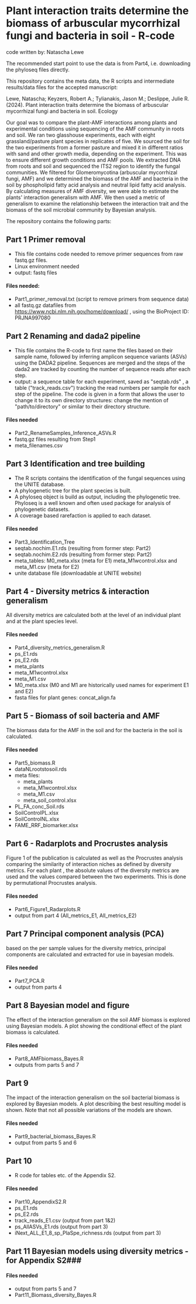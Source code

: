 # Plant interaction traits determine the biomass of arbuscular mycorrhizal fungi and bacteria in soil - R-code 

code written by: Natascha Lewe

The recommended start point to use the data is from Part4, i.e. downloading the phyloseq files directly. 


This repository contains the meta data, the R scripts and intermediate results/data files for the accepted manuscript:

Lewe, Natascha; Keyzers, Robert A.; Tylianakis, Jason M.; Deslippe, Julie R. (2024). Plant interaction traits determine the biomass of arbuscular mycorrhizal fungi and bacteria in soil. Ecology



Our goal was to compare the plant-AMF interactions among plants and experimental conditions using sequencing of the AMF community in roots and soil.
We ran two glasshouse experiments, each with eight grassland/pasture plant species in replicates of five. We sourced the soil for the two experiments from a former pasture and mixed it in different ratios with sand and other growth media, depending on the experiment. This was to ensure different growth conditions and AMF pools.
We extracted DNA from roots and soil and sequenced the ITS2 region to identify the fungal communities. We filtered for Glomeromycotina (arbuscular mycorrhizal fungi, AMF) and we determined the biomass of the AMF and bacteria in the soil by phospholipid fatty acid analysis and neutral lipid fatty acid analysis.
By calculating measures of AMF diversity, we were able to estimate the plants' interaction generalism with AMF. We then used a metric of generalism to examine the relationship between the interaction trait and the biomass of the soil microbial community by Bayesian analysis.


The repository contains the following parts:

## Part 1 Primer removal
- This file contains code needed to remove primer sequences from raw fastq.gz files. 
- Linux environment needed
- output: fastq files

#### Files needed:
- Part1_primer_removal.txt (script to remove primers from sequence data)
- all fastq.gz datafiles from https://www.ncbi.nlm.nih.gov/home/download/ , using the BioProject ID:      PRJNA997080 



## Part 2 Renaming and dada2 pipeline
- This file contains the R-code to first name the files based on their sample name, followed by inferring amplicon sequence variants (ASVs) using the DADA2 pipeline. Sequences are merged and the steps of the dada2 are tracked by counting the number of sequence reads after each step.
- output: a sequence table for each experiment, saved as "seqtab.rds" , a table ("track_reads.csv") tracking the read numbers per sample for each step of the pipeline.
The code is given in a form that allows the user to change it to its own directory structures: change the mention of "path/to/directory" or similar to their directory structure.

#### Files needed
- Part2_RenameSamples_Inference_ASVs.R
- fastq.gz files resulting from Step1
- meta_filenames.csv



## Part 3 Identification and tree building
- The R scripts contains the identification of the fungal sequences using the UNITE database.
- A phylogenetic tree for the plant species is built. 
- A phyloseq object is build as output, including the phylogenetic tree. Phyloseq is a well known and often used package for analysis of phylogenetic datasets. 
- A coverage based rarefaction is applied to each dataset.


#### Files needed
- Part3_Identification_Tree
- seqtab.nochim.E1.rds (resulting from former step: Part2)
- seqtab.nochim.E2.rds (resulting from former step: Part2)
- meta_tables: 
    M0_meta.xlsx (meta for E1)
    meta_M1wcontrol.xlsx and meta_M1.csv (meta for E2)
- unite database file (downloadable at UNITE website)



## Part 4 - Diversity metrics & interaction generalism ###
All diversity metrics are calculated both at the level of an individual plant and at the plant species level.


#### Files needed 
- Part4_diversity_metrics_generalism.R
- ps_E1.rds
- ps_E2.rds
- meta_plants
- meta_M1wcontrol.xlsx
- meta_M1.csv
- M0_meta.xlsx (M0 and M1 are historically used names for experiment E1 and E2)
- fasta files for plant genes: concat_align.fa 


## Part 5 - Biomass of soil bacteria and AMF ####
The biomass data for the AMF in the soil and for the bacteria in the soil is calculated.

#### Files needed
- Part5_biomass.R
- dataNLrootstosoil.rds
- meta files:
  - meta_plants
  - meta_M1wcontrol.xlsx
  - meta_M1.csv
  - meta_soil_control.xlsx
- PL_FA_conc_Soil.rds
- SoilControlPL.xlsx
- SoilControlNL.xlsx
- FAME_RRF_biomarker.xlsx


## Part 6  -  Radarplots and Procrustes analysis ####
Figure 1 of the publication is calculated as well as the Procrustes analysis comparing the similarity of interaction niches as defined by diversity metrics. For each plant , the absolute values of the diversity metrics are used and the values compared between the two experiments. This is done by permutational Procrustes analysis.


#### Files needed 
- Part6_Figure1_Radarplots.R
- output from part 4 (All_metrics_E1, All_metrics_E2)



## Part 7 Principal component analysis (PCA) ####
based on the per sample values for the diversity metrics, principal components are calculated and extracted for use in bayesian models.

#### Files needed
- Part7_PCA.R
- output from parts 4


## Part 8 Bayesian model and figure ###
The effect of the interaction generalism on the soil AMF biomass is explored using Bayesian models. 
A plot showing the conditional effect of the plant biomass is calculated.

#### Files needed
- Part8_AMFbiomass_Bayes.R
- outputs from parts 5 and 7


## Part 9 ####
The impact of the interaction generalism on the soil bacterial biomass is explored by Bayesian models. 
A plot describing the best resulting model is shown.
Note that not all possible variations of the models are shown.

#### Files needed
- Part9_bacterial_biomass_Bayes.R
- output from parts 5 and 6


## Part 10 ####
- R code for tables etc. of the Appendix S2.

#### Files needed 
- Part10_AppendixS2.R
- ps_E1.rds
- ps_E2.rds
- track_reads_E1.csv (output from part 1&2)
- ps_AllASVs_E1.rds (output from part 3)
- iNext_ALL_E1_8_sp_PlaSpe_richness.rds (output from part 3)


## Part 11 Bayesian models using diversity metrics - for Appendix S2###

#### Files needed
- output from parts 5 and 7
- Part11_Biomass_diversity_Bayes.R


